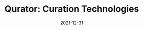 ---
title: "Qurator: Curation Technologies"
acropnym: "QURATOR"
code: ""
programme: BMBF
collection: "projects"
category: "national"
permalink: "/2021-2018-qurator"
excerpt: ""
date: "2021-12-31"
start-date: "2021-12-31"
end-date: "2018-01-01"
slidesurl: ""
paperurl: ""
bibtexurl: ""
---